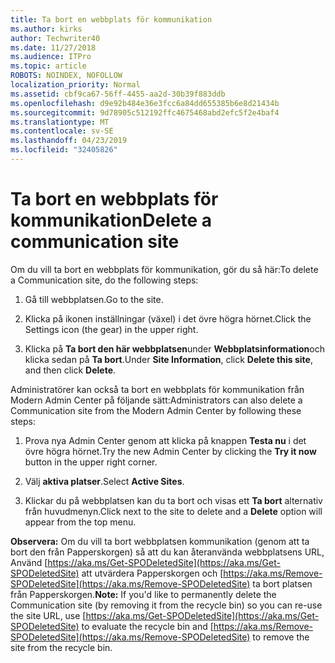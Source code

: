 ```yaml
---
title: Ta bort en webbplats för kommunikation
ms.author: kirks
author: Techwriter40
ms.date: 11/27/2018
ms.audience: ITPro
ms.topic: article
ROBOTS: NOINDEX, NOFOLLOW
localization_priority: Normal
ms.assetid: cbf9ca67-56ff-4455-aa2d-30b39f883ddb
ms.openlocfilehash: d9e92b484e36e3fcc6a84dd655385b6e8d21434b
ms.sourcegitcommit: 9d78905c512192ffc4675468abd2efc5f2e4baf4
ms.translationtype: MT
ms.contentlocale: sv-SE
ms.lasthandoff: 04/23/2019
ms.locfileid: "32405826"
---
```

# <a name="delete-a-communication-site"></a><span data-ttu-id="41997-102">Ta bort en webbplats för kommunikation</span><span class="sxs-lookup"><span data-stu-id="41997-102">Delete a communication site</span></span>

<span data-ttu-id="41997-103">Om du vill ta bort en webbplats för kommunikation, gör du så här:</span><span class="sxs-lookup"><span data-stu-id="41997-103">To delete a Communication site, do the following steps:</span></span> 
  
1. <span data-ttu-id="41997-104">Gå till webbplatsen.</span><span class="sxs-lookup"><span data-stu-id="41997-104">Go to the site.</span></span> 
  
2. <span data-ttu-id="41997-105">Klicka på ikonen inställningar (växel) i det övre högra hörnet.</span><span class="sxs-lookup"><span data-stu-id="41997-105">Click the Settings icon (the gear) in the upper right.</span></span> 
  
3. <span data-ttu-id="41997-106">Klicka på **Ta bort den här webbplatsen**under **Webbplatsinformation**och klicka sedan på **Ta bort**.</span><span class="sxs-lookup"><span data-stu-id="41997-106">Under **Site Information**, click **Delete this site**, and then click **Delete**.</span></span> 
  
<span data-ttu-id="41997-107">Administratörer kan också ta bort en webbplats för kommunikation från Modern Admin Center på följande sätt:</span><span class="sxs-lookup"><span data-stu-id="41997-107">Administrators can also delete a Communication site from the Modern Admin Center by following these steps:</span></span> 
  
1. <span data-ttu-id="41997-108">Prova nya Admin Center genom att klicka på knappen **Testa nu** i det övre högra hörnet.</span><span class="sxs-lookup"><span data-stu-id="41997-108">Try the new Admin Center by clicking the **Try it now** button in the upper right corner.</span></span> 
  
2. <span data-ttu-id="41997-109">Välj **aktiva platser**.</span><span class="sxs-lookup"><span data-stu-id="41997-109">Select **Active Sites**.</span></span> 
  
3. <span data-ttu-id="41997-110">Klickar du på webbplatsen kan du ta bort och visas ett **Ta bort** alternativ från huvudmenyn.</span><span class="sxs-lookup"><span data-stu-id="41997-110">Click next to the site to delete and a **Delete** option will appear from the top menu.</span></span> 
  
 <span data-ttu-id="41997-111">**Observera:** Om du vill ta bort webbplatsen kommunikation (genom att ta bort den från Papperskorgen) så att du kan återanvända webbplatsens URL, Använd [https://aka.ms/Get-SPODeletedSite](https://aka.ms/Get-SPODeletedSite) att utvärdera Papperskorgen och [https://aka.ms/Remove-SPODeletedSite](https://aka.ms/Remove-SPODeletedSite) ta bort platsen från Papperskorgen.</span><span class="sxs-lookup"><span data-stu-id="41997-111">**Note:** If you'd like to permanently delete the Communication site (by removing it from the recycle bin) so you can re-use the site URL, use [https://aka.ms/Get-SPODeletedSite](https://aka.ms/Get-SPODeletedSite) to evaluate the recycle bin and [https://aka.ms/Remove-SPODeletedSite](https://aka.ms/Remove-SPODeletedSite) to remove the site from the recycle bin.</span></span> 
  

